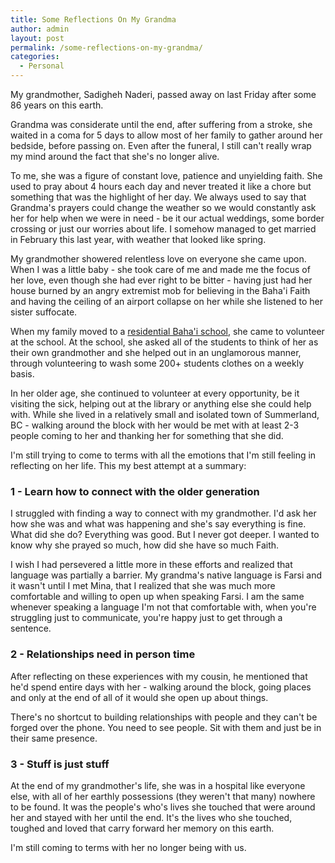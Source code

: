 ```yaml
---
title: Some Reflections On My Grandma
author: admin
layout: post
permalink: /some-reflections-on-my-grandma/
categories:
  - Personal
---
```


My grandmother, Sadigheh Naderi, passed away on last Friday after some 86 years on this earth.  

Grandma was considerate until the end, after suffering from a stroke, she waited in a coma for 5 days to allow most of her family to gather around her bedside, before passing on. Even after the funeral, I still can't really wrap my mind around the fact that she's no longer alive.

To me, she was a figure of constant love, patience and unyielding faith.  She used to pray about 4 hours each day and never treated it like a chore but something that was the highlight of her day.  We always used to say that Grandma's prayers could change the weather so we would constantly ask her for help when we were in need - be it our actual weddings, some border crossing or just our worries about life.  I somehow managed to get married in February this last year, with weather that looked like spring.

My grandmother showered relentless love on everyone she came upon. When I was a little baby - she took care of me and made me the focus of her love, even though she had ever right to be bitter - having just had her house burned by an angry extremist mob for believing in the Baha'i Faith and having the ceiling of an airport collapse on her while she listened to her sister suffocate.

When my family moved to a [residential Baha'i school](https://en.wikipedia.org/wiki/Maxwell_International_School), she came to volunteer at the school. At the school, she asked all of the students to think of her as their own grandmother and she helped out in an unglamorous manner, through volunteering to wash some 200+ students clothes on a weekly basis.

In her older age, she continued to volunteer at every opportunity, be it visiting the sick, helping out at the library or anything else she could help with.  While she lived in a relatively small and isolated town of Summerland, BC - walking around the block with her would be met with at least 2-3 people coming to her and thanking her for something that she did.

I'm still trying to come to terms with all the emotions that I'm still feeling in reflecting on her life. This my best attempt at a summary:

### 1 - Learn how to connect with the older generation

I struggled with finding a way to connect with my grandmother. I'd ask her how she was and what was happening and she's say everything is fine. What did she do? Everything was good. But I never got deeper. I wanted to know why she prayed so much, how did she have so much Faith.

I wish I had persevered a little more in these efforts and realized that language was partially a barrier. My grandma's native language is Farsi and it wasn't until I met Mina, that I realized that she was much more comfortable and willing to open up when speaking Farsi. I am the same whenever speaking a language I'm not that comfortable with, when you're struggling just to communicate, you're happy just to get through a sentence.  

### 2 - Relationships need in person time

After reflecting on these experiences with my cousin, he mentioned that he'd spend entire days with her - walking around the block, going places and only at the end of all of it would she open up about things.

There's no shortcut to building relationships with people and they can't be forged over the phone. You need to see people. Sit with them and just be in their same presence.

### 3 - Stuff is just stuff

At the end of my grandmother's life, she was in a hospital like everyone else, with all of her earthly possessions (they weren't that many) nowhere to be found. It was the people's who's lives she touched that were around her and stayed with her until the end.  It's the lives who she touched, toughed and loved that carry forward her memory on this earth.


I'm still coming to terms with her no longer being with us. 
